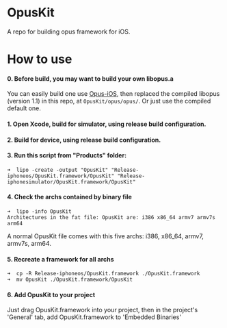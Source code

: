# OpusKit
A repo for building opus framework for iOS.

# How to use

#### 0. Before build, you may want to build your own libopus.a

You can easily build one use [Opus-iOS](https://github.com/OpenFibers/Opus-iOS), then replaced the compiled libopus (version 1.1) in this repo, at `OpusKit/opus/opus/`. Or just use the compiled default one.  

#### 1. Open Xcode, build for simulator, using release build configuration.  
#### 2. Build for device, using release build configuration.  
#### 3. Run this script from "Products" folder:

```
➜  lipo -create -output "OpusKit" "Release-iphoneos/OpusKit.framework/OpusKit" "Release-iphonesimulator/OpusKit.framework/OpusKit" 
```

#### 4. Check the archs contained by binary file

```
➜  lipo -info OpusKit 
Architectures in the fat file: OpusKit are: i386 x86_64 armv7 armv7s arm64 
```
A normal OpusKit file comes with this five archs: i386, x86_64, armv7, armv7s, arm64.

#### 5. Recreate a framework for all archs

```
➜  cp -R Release-iphoneos/OpusKit.framework ./OpusKit.framework
➜  mv OpusKit ./OpusKit.framework/OpusKit
```

#### 6. Add OpusKit to your project

Just drag OpusKit.framework into your project, then in the project's 'General' tab, add OpusKit.framework to 'Embedded Binaries'